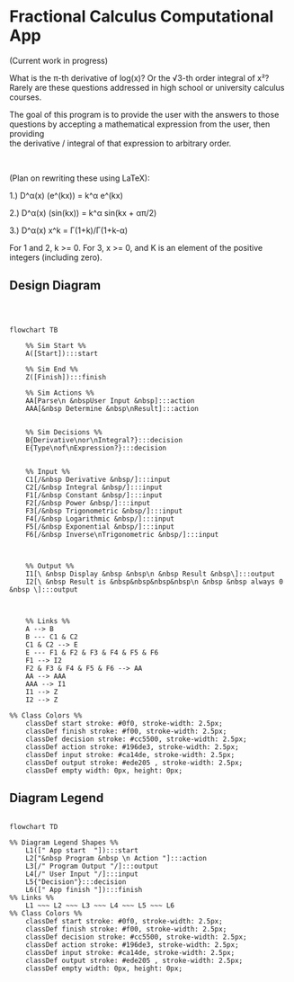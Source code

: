 # Fractional Calculus Computational App

(Current work in progress)

What is the π-th derivative of log(x)? Or the √3-th order integral of x²? Rarely are these questions addressed in
high school or university calculus courses.

The goal of this program is to provide the user with the answers to those questions by accepting a mathematical
expression from the user, then providing  
the derivative / integral of that expression to arbitrary order.

<br>

(Plan on rewriting these using LaTeX):

1.) D^α(x) (e^(kx)) = k^α e^(kx)

2.) D^α(x) (sin(kx)) = k^α sin(kx + απ/2)

3.) D^α(x) x^k = Γ(1+k)/Γ(1+k-α)

For 1 and 2, k >= 0.
For 3, x >= 0, and K is an element of the positive integers (including zero).



## Design Diagram


```mermaid



flowchart TB
    
    %% Sim Start %%
    A([Start]):::start
    
    %% Sim End %% 
    Z([Finish]):::finish
    
    %% Sim Actions %%
    AA[Parse\n &nbspUser Input &nbsp]:::action
    AAA[&nbsp Determine &nbsp\nResult]:::action

    
    %% Sim Decisions %%
    B{Derivative\nor\nIntegral?}:::decision
    E{Type\nof\nExpression?}:::decision
    
    
    %% Input %%
    C1[/&nbsp Derivative &nbsp/]:::input
    C2[/&nbsp Integral &nbsp/]:::input
    F1[/&nbsp Constant &nbsp/]:::input
    F2[/&nbsp Power &nbsp/]:::input
    F3[/&nbsp Trigonometric &nbsp/]:::input
    F4[/&nbsp Logarithmic &nbsp/]:::input
    F5[/&nbsp Exponential &nbsp/]:::input
    F6[/&nbsp Inverse\nTrigonometric &nbsp/]:::input
    
    
    
    %% Output %%
    I1[\ &nbsp Display &nbsp &nbsp\n &nbsp Result &nbsp\]:::output
    I2[\ &nbsp Result is &nbsp&nbsp&nbsp&nbsp\n &nbsp &nbsp always 0 &nbsp \]:::output
    

    
    %% Links %%
    A --> B
    B --- C1 & C2
    C1 & C2 --> E
    E --- F1 & F2 & F3 & F4 & F5 & F6
    F1 --> I2
    F2 & F3 & F4 & F5 & F6 --> AA
    AA --> AAA
    AAA --> I1
    I1 --> Z
    I2 --> Z

%% Class Colors %%
    classDef start stroke: #0f0, stroke-width: 2.5px;
    classDef finish stroke: #f00, stroke-width: 2.5px;
    classDef decision stroke: #cc5500, stroke-width: 2.5px;
    classDef action stroke: #196de3, stroke-width: 2.5px;
    classDef input stroke: #ca14de, stroke-width: 2.5px;
    classDef output stroke: #ede205 , stroke-width: 2.5px;
    classDef empty width: 0px, height: 0px;
```

## Diagram Legend

```mermaid

flowchart TD

%% Diagram Legend Shapes %%    
    L1([" App start  "]):::start
    L2["&nbsp Program &nbsp \n Action "]:::action
    L3[/" Program Output "/]:::output
    L4[/" User Input "/]:::input
    L5{"Decision"}:::decision
    L6([" App finish "]):::finish
%% Links %%        
    L1 ~~~ L2 ~~~ L3 ~~~ L4 ~~~ L5 ~~~ L6
%% Class Colors %%
    classDef start stroke: #0f0, stroke-width: 2.5px;
    classDef finish stroke: #f00, stroke-width: 2.5px;
    classDef decision stroke: #cc5500, stroke-width: 2.5px;
    classDef action stroke: #196de3, stroke-width: 2.5px;
    classDef input stroke: #ca14de, stroke-width: 2.5px;
    classDef output stroke: #ede205 , stroke-width: 2.5px;
    classDef empty width: 0px, height: 0px;
```
